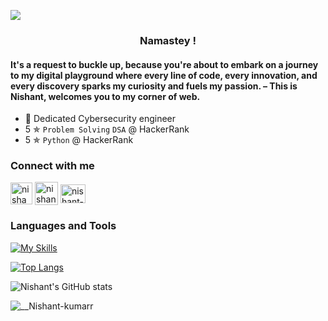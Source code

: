 ![](https://komarev.com/ghpvc/?username=nishant-kumarr&color=dc143c&style=plastic)

<h3 align="center"> Namastey ! </h3>
<h4 align="left">It's a request to buckle up, because you're about to embark on a journey to my digital playground where every line of code, every innovation, and every discovery sparks my curiosity and fuels my passion. – This is Nishant, welcomes you to my corner of web.</h4>

- 🌱 Dedicated Cybersecurity engineer
-  5 ✯ `Problem Solving` `DSA` @ HackerRank
-  5 ✯ `Python` @ HackerRank




<h3 align="left">Connect with me</h3>
<p align="left">
<a href="https://tryhackme.com/p/nishant.kumar" target="blank"><img align="center" src= "https://tryhackme.com/img/favicon.png" alt="nishant_kumarr" height="35" width="35" /></a>
<a href="https://www.hackerrank.com/nishantt_kumarr" target="blank"><img align="center" src="https://cdn4.iconfinder.com/data/icons/logos-and-brands/512/160_Hackerrank_logo_logos-1024.png" alt="nishantt_kumarr" height="37" width="37" /></a>
<a href="https://www.leetcode.com/nishant-kumar" target="blank"><img align="center" src="https://raw.githubusercontent.com/rahuldkjain/github-profile-readme-generator/master/src/images/icons/Social/leet-code.svg" alt="nishant-kumar" height="30" width="40" /></a>
</p>

<h3>Languages and Tools </h3>

[![My Skills](https://skillicons.dev/icons?i=c,cpp,python,js,php,git,github,bash,powershell,mysql,ubuntu,kali)](https://skillicons.dev)

[![Top Langs](https://github-readme-stats.vercel.app/api/top-langs/?username=nishant-kumarr&layout=donut-vertical&card_width=330)](https://github.com/anuraghazra/github-readme-stats)

![Nishant's GitHub stats](https://github-readme-stats.vercel.app/api?username=nishant-kumarr&rank_icon=github)

<p><img align="center" src="https://github-readme-streak-stats.herokuapp.com/?user=nishant-kumarr&" alt="__Nishant-kumarr" /></p>

